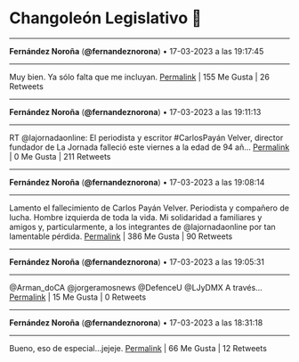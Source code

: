 # Changoleón Legislativo 🙈
*****
**Fernández Noroña** (**@fernandeznorona**) • 17-03-2023 a las 19:17:45
*****
Muy bien. Ya sólo falta que me incluyan.
[Permalink](https://twitter.com/fernandeznorona/status/1636929858168147969) | 155 Me Gusta | 26 Retweets
*****
**Fernández Noroña** (**@fernandeznorona**) • 17-03-2023 a las 19:11:13
*****
RT @lajornadaonline: El periodista y escritor #CarlosPayán Velver, director fundador de La Jornada falleció este viernes a la edad de 94 añ…
[Permalink](https://twitter.com/fernandeznorona/status/1636928213271101443) | 0 Me Gusta | 211 Retweets
*****
**Fernández Noroña** (**@fernandeznorona**) • 17-03-2023 a las 19:08:14
*****
Lamento el fallecimiento de Carlos Payán Velver. Periodista y compañero de lucha. Hombre izquierda de toda la vida. Mi solidaridad a familiares y amigos y, particularmente, a los integrantes de @lajornadaonline por tan lamentable pérdida.
[Permalink](https://twitter.com/fernandeznorona/status/1636927462281019399) | 386 Me Gusta | 90 Retweets
*****
**Fernández Noroña** (**@fernandeznorona**) • 17-03-2023 a las 19:05:31
*****
@Arman_doCA @jorgeramosnews @DefenceU @LJyDMX A través…
[Permalink](https://twitter.com/fernandeznorona/status/1636926779897020421) | 15 Me Gusta | 0 Retweets
*****
**Fernández Noroña** (**@fernandeznorona**) • 17-03-2023 a las 18:31:18
*****
Bueno, eso de especial…jejeje.
[Permalink](https://twitter.com/fernandeznorona/status/1636918166512082944) | 66 Me Gusta | 12 Retweets